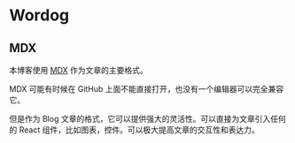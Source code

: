# Wordog


## MDX

本博客使用 [MDX](https://mdxjs.com/) 作为文章的主要格式。

MDX 可能有时候在 GitHub 上面不能直接打开，也没有一个编辑器可以完全兼容它。

但是作为 Blog 文章的格式，它可以提供强大的灵活性。可以直接为文章引入任何的 React 组件，比如图表，控件。可以极大提高文章的交互性和表达力。